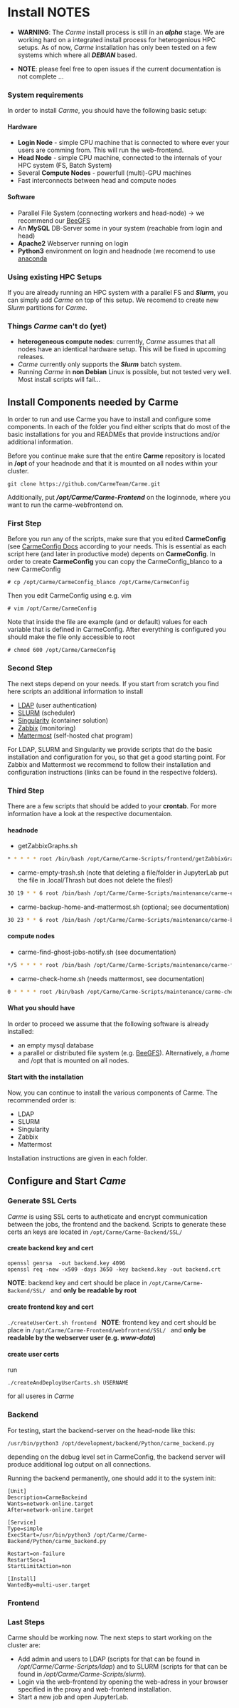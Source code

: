# Install NOTES
* **WARNING**: The *Carme* install process is still in an ***alpha*** stage. We are working hard on a integrated install process for heterogenious HPC setups. As of now, *Carme* installation has only been tested on a few systems which where all ***DEBIAN*** based.

* **NOTE**: please feel free to open issues if the current documentation is not complete ...

### System requirements
In order to install *Carme*, you should have the following basic setup:
#### Hardware
* **Login Node** - simple CPU machine that is connected to where ever your users are comming from. This will run the web-frontend.
* **Head Node** - simple CPU machine, connected to the internals of your HPC system (FS, Batch System)
* Several **Compute Nodes** - powerfull (multi)-GPU machines
* Fast interconnects between head and compute nodes

#### Software
* Parallel File System (connecting workers and head-node) -> we recommend our [BeeGFS](https://www.beegfs.io/content/)
* An **MySQL** DB-Server some in your system (reachable from login and head)
* **Apache2** Webserver running on login
* **Python3** environment on login and headnode (we recomend to use [anaconda](https://www.anaconda.com/distribution/)

### Using existing HPC Setups
If you are already running an HPC system with a parallel FS and ***Slurm***, you can simply add *Carme* on top of this setup. We recomend to create new *Slurm* partitions for *Carme*.

### Things *Carme* can't do (yet)
* **heterogeneous compute nodes**: currently, *Carme* assumes that all nodes have an identical hardware setup. This will be fixed in upcoming releases.
* *Carme* currently only supports the ***Slurm*** batch system.
* Running *Carme* in **non Debian** Linux is possible, but not tested very well. Most install scripts will fail...


## Install Components needed by Carme
In order to run and use Carme you have to install and configure some components. In each of the folder you find either scripts that do most of the basic installations for you and READMEs that provide instructions and/or additional information.

Before you continue make sure that the entire **Carme** repository is located in **/opt** of your headnode and that it is mounted on all nodes within your cluster. 

`` git clone https://github.com/CarmeTeam/Carme.git ``

Additionally, put **_/opt/Carme/Carme-Frontend_** on the loginnode, where you want to run the carme-webfrontend on.

### First Step
Before you run any of the scripts, make sure that you edited **CarmeConfig** (see [CarmeConfig Docs](../CarmeConfig.md) according to your needs. This is essential as each script here (and later in productive mode) depents on **CarmeConfig**.
In order to create **CarmeConfig** you can copy the CarmeConfig_blanco to a new CarmeConfig
```console
# cp /opt/Carme/CarmeConfig_blanco /opt/Carme/CarmeConfig
```
Then you edit CarmeConfig using e.g. vim
```console
# vim /opt/Carme/CarmeConfig
```
Note that inside the file are example (and or default) values for each variable that is defined in CarmeConfig.
After everything is configured you should make the file only accessible to root
```console
# chmod 600 /opt/Carme/CarmeConfig
```

### Second Step
The next steps depend on your needs. If you start from scratch you find here scripts an additional information to install

* [LDAP](Carme-Install-LDAP) (user authentication)
* [SLURM](Carme-Install-Slurm) (scheduler)
* [Singularity](Carme-Install-Singularity) (container solution)
* [Zabbix](Carme-Install-Zabbix) (monitoring)
* [Mattermost](Carme-Install-Mattermost) (self-hosted chat program)

For LDAP, SLURM and Singularity we provide scripts that do the basic installation and configuration for you, so that get a good starting point. For Zabbix and Mattermost we recommend to follow their installation and configuration instructions (links can be found in the respective folders).

### Third Step
There are a few scripts that should be added to your **crontab**. For more information have a look at the respective documentaion.

#### headnode
* getZabbixGraphs.sh
```bash
* * * * * root /bin/bash /opt/Carme/Carme-Scripts/frontend/getZabbixGraphs.sh
```
* carme-empty-trash.sh (note that deleting a file/folder in JupyterLab put the file in .local/Thrash but does not delete the files!)
```bash
30 19 * * 6 root /bin/bash /opt/Carme/Carme-Scripts/maintenance/carme-empty-trash.sh
```
* carme-backup-home-and-mattermost.sh (optional; see documentation)
```bash
30 23 * * 6 root /bin/bash /opt/Carme/Carme-Scripts/maintenance/carme-backup-home-and-mattermost.sh
```

#### compute nodes
* carme-find-ghost-jobs-notify.sh (see documentation)
```bash
*/5 * * * * root /bin/bash /opt/Carme/Carme-Scripts/maintenance/carme-find-ghost-jobs-notify.sh
```
* carme-check-home.sh (needs mattermost, see documentation)
```bash
0 * * * * root /bin/bash /opt/Carme/Carme-Scripts/maintenance/carme-check-home.sh
```


#### What you should have
In order to proceed we assume that the following software is already installed:

* an empty mysql database
* a parallel or distributed file system (e.g. [BeeGFS](https://www.beegfs.io)). Alternatively, a /home and /opt that is mounted on all nodes.


#### Start with the installation
Now, you can continue to install the various components of Carme. The recommended order is:

* LDAP
* SLURM
* Singularity
* Zabbix
* Mattermost

Installation instructions are given in each folder.

## Configure and Start *Came*

### Generate SSL Certs
*Carme* is using SSL certs to autheticate and encrypt communication between the jobs, the frontend and the backend. Scripts to generate these certs an keys are located in ``/opt/Carme/Carme-Backend/SSL/ ``

#### create backend key and cert
```
openssl genrsa  -out backend.key 4096
openssl req -new -x509 -days 3650 -key backend.key -out backend.crt
```
**NOTE**: backend key and cert should be place in ``/opt/Carme/Carme-Backend/SSL/ `` and **only be readable by root**
 
#### create frontend key and cert
```./createUserCert.sh frontend ```
**NOTE**: frontend key and cert should be place in ``/opt/Carme/Carme-Frontend/webfrontend/SSL/ `` and **only be readable by the webserver user (e.g. _www-data_)**

#### create user certs
run 
```
./createAndDeployUserCarts.sh USERNAME
```
for all useres in *Carme* 

### Backend
For testing, start the backend-server on the head-node like this:
```
/usr/bin/python3 /opt/development/backend/Python/carme_backend.py
```
depending on the debug level set in CarmeConfig, the backend server will produce additional log output on all connections.

Running the backend permanently, one should add it to the system init:
```
[Unit]                                                                                                                                                                                               
Description=CarmeBackeind                                                                                                                                                                                          
Wants=network-online.target                                                                                                                                                                                        
After=network-online.target                                                                                                                                                                                        
                                                                                                                                                                                                                   
[Service]                                                                                                                                                                                                          
Type=simple                                                                                                                                                                                                        
ExecStart=/usr/bin/python3 /opt/Carme/Carme-Backend/Python/carme_backend.py                                                                                                                                        
                                                                                                                                                                                                          
Restart=on-failure                                                                                                                                                                                                 
RestartSec=1                                                                                                                                                                                                       
StartLimitAction=non                                                                                                                                                                                               
                                                                                                                                                                                                                   
[Install]                                                                                                                                                                                                          
WantedBy=multi-user.target  
```

### Frontend

### Last Steps
Carme should be working now. The next steps to start working on the cluster are:

* Add admin and users to LDAP (scripts for that can be found in _/opt/Carme/Carme-Scripts/ldap_) and to SLURM (scripts for that can be found in _/opt/Carme/Carme-Scripts/slurm_).
* Login via the web-frontend by opening the web-adress in your browser specified in the proxy and web-frontend installation.
* Start a new job and open JupyterLab.

